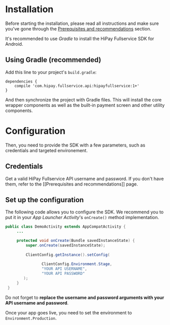 # Installation

Before starting the installation, please read all instructions and make sure you've gone through the [Prerequisites and recommendations](#prerequisites-and-recommendations) section.

It's recommended to use *Gradle* to install the HiPay Fullservice SDK for Android.

## Using Gradle (recommended)

Add this line to your project's `build.gradle`:

	dependencies { 
		compile 'com.hipay.fullservice.api:hipayfullservice:1+'
	}

And then synchronize the project with Gradle files. This will install the core wrapper components as well as the built-in payment screen and other utility components.

# Configuration

Then, you need to provide the SDK with a few parameters, such as credentials and targeted environement.

## Credentials

Get a valid HiPay Fullservice API username and password. If you don't have them, refer to the [[Prerequisites and recommendations]] page.

## Set up the configuration

The following code allows you to configure the SDK. We recommend you to put it in your *App Launcher Activity*'s `onCreate()` method implementation.

```Java
public class DemoActivity extends AppCompatActivity {
     ...

     protected void onCreate(Bundle savedInstanceState) {
         super.onCreate(savedInstanceState);
         
         ClientConfig.getInstance().setConfig(
         
                ClientConfig.Environment.Stage,
                "YOUR API USERNAME",
                "YOUR API PASSWORD"
        );
     }
 }

```

Do not forget to **replace the username and password arguments with your API username and password**.

Once your app goes live, you need to set the environment to `Environment.Production`.
